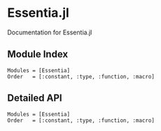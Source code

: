 # Essentia.jl

Documentation for Essentia.jl

## Module Index

```@index
Modules = [Essentia]
Order   = [:constant, :type, :function, :macro]
```
## Detailed API

```@autodocs
Modules = [Essentia]
Order   = [:constant, :type, :function, :macro]
```
